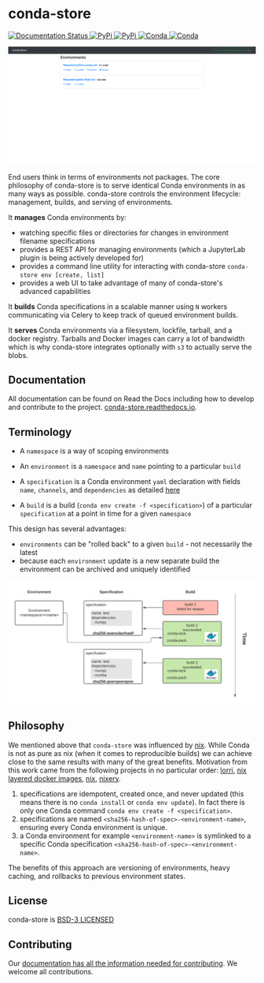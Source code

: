 # conda-store

<a href="https://conda-store.readthedocs.io/en/latest/">
  <img src="https://readthedocs.org/projects/conda-store/badge/?version=latest" alt="Documentation Status"/>
</a>

<a href="https://pypi.org/project/conda-store-server/">
  <img src="https://img.shields.io/pypi/v/conda-store-server?label=pypi|conda-store-server" alt="PyPi"/>
</a>

<a href="https://pypi.org/project/conda-store/">
  <img src="https://img.shields.io/pypi/v/conda-store-server?label=pypi|conda-store" alt="PyPi"/>
</a>

<a href="https://anaconda.org/conda-forge/conda-store-server">
  <img src="https://img.shields.io/conda/vn/conda-forge/conda-store-server?color=green&label=conda-forge%7Cconda-store-server" alt="Conda"/>
</a>

<a href="https://anaconda.org/conda-forge/conda-store">
  <img src="https://img.shields.io/conda/vn/conda-forge/conda-store?color=green&label=conda-forge%7Cconda-store" alt="Conda"/>
</a>

![conda-store UI](docs/_static/images/conda-store-authenticated.png)

End users think in terms of environments not packages. The core
philosophy of conda-store is to serve identical Conda environments in
as many ways as possible. conda-store controls the environment
lifecycle: management, builds, and serving of environments.

It **manages** Conda environments by:
 - watching specific files or directories for changes in environment filename specifications 
 - provides a REST API for managing environments (which a JupyterLab plugin is being actively developed for)
 - provides a command line utility for interacting with conda-store `conda-store env [create, list]`
 - provides a web UI to take advantage of many of conda-store's advanced capabilities

It **builds** Conda specifications in a scalable manner using `N`
workers communicating via Celery to keep track of queued
environment builds.

It **serves** Conda environments via a filesystem, lockfile, tarball,
and a docker registry. Tarballs and Docker images can carry a lot of
bandwidth which is why conda-store integrates optionally with `s3` to
actually serve the blobs.

## Documentation

All documentation can be found on Read the Docs including how to develop
and contribute to the
project. [conda-store.readthedocs.io](https://conda-store.readthedocs.io).

## Terminology

 - A `namespace` is a way of scoping environments

 - An `environment` is a `namespace` and `name` pointing to a particular `build`

 - A `specification` is a Conda environment `yaml` declaration with fields `name`,
   `channels`, and `dependencies` as detailed
   [here](https://docs.conda.io/projects/conda-build/en/latest/resources/package-spec.html)
   
 - A `build` is a build (`conda env create -f <specification>`) of a
   particular `specification` at a point in time for a given `namespace`

This design has several advantages:
 - `environments` can be "rolled back" to a given `build` - not necessarily the latest
 - because each `environment` update is a new separate build the
   environment can be archived and uniquely identified

![conda-store terminology](docs/_static/images/conda-store-terminology.png)

## Philosophy

We mentioned above that `conda-store` was influenced by
[nix](https://nixos.org/). While Conda is not as pure as nix (when it
comes to reproducible builds) we can achieve close to the same results
with many of the great benefits. Motivation
from this work came from the following projects in no particular
order: [lorri](https://github.com/target/lorri), [nix layered docker
images](https://grahamc.com/blog/nix-and-layered-docker-images),
[nix](https://nixos.org/), [nixery](https://nixery.dev/). 

1. specifications are idempotent, created once, and never updated
   (this means there is no `conda install` or `conda env update`). In
   fact there is only one Conda command `conda env create -f
   <specification>`.
2. specifications are named
   `<sha256-hash-of-spec>-<environment-name>`, ensuring every Conda
   environment is unique.
3. a Conda environment for example `<environment-name>` is symlinked to a
   specific Conda specification
   `<sha256-hash-of-spec>-<environment-name>`.

The benefits of this approach are versioning of environments, heavy
caching, and rollbacks to previous environment states. 

## License

conda-store is [BSD-3 LICENSED](./LICENSE)

## Contributing

Our [documentation has all the information needed for
contributing](https://conda-store.readthedocs.io/en/latest/contributing.html). We
welcome all contributions.
